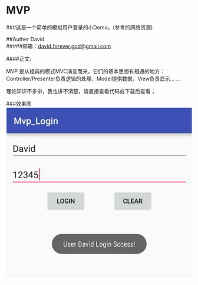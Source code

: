 # MVP
###这是一个简单的模拟用户登录的小Demo。(参考的网络资源)

##Auther David<br>
#####邮箱：david.forever.god@gmail.com<br>

####正文: <br>

MVP 是从经典的模式MVC演变而来，它们的基本思想有相通的地方：Controller/Presenter负责逻辑的处理，Model提供数据，View负责显示... ...<br>

理论知识不多讲，我也讲不清楚，请直接查看代码或下载后查看；<br>

###效果图<br>
![image](https://github.com/GodDavide/MVP/blob/master/images/LogiSuccess.jpg)


